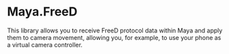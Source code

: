 # Maya.FreeD

This library allows you to receive FreeD protocol data within Maya and apply them to camera movement, allowing you, for example, to use your phone as a virtual camera controller.
